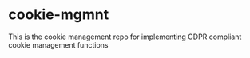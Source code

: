 # cookie-mgmnt
This is the cookie management repo for implementing GDPR compliant cookie management functions
